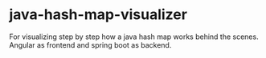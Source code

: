 # java-hash-map-visualizer
For visualizing step by step how a java hash map works behind the scenes. Angular as frontend and spring boot as backend.
